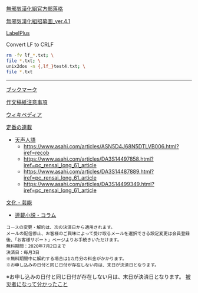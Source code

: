 [無邪気漢化組官方部落格](http://mujaki.blog.jp/)

[無邪気漢化組招募圖_ver.4.1](https://www.wnacg.org/photos-view-id-7725625.html)

[LabelPlus](https://github.com/LabelPlus/LabelPlus)

Convert LF to CRLF

```bash
rm -fv lf_*.txt; \
file *.txt; \
unix2dos -n {,lf_}test4.txt; \
file *.txt
```

---

[ブックマーク](https://b.hatena.ne.jp/Un1Gfn/bookmark)

[作文稿紙注意事項](https://www.sigure.tw/learn-japanese/writing/composition/genkouyoushi.php)

[ウィキペディア](https://ja.wikipedia.org/wiki/%E5%A4%A9%E5%A3%B0%E4%BA%BA%E8%AA%9E)

[定番の連載](https://www.asahi.com/rensai/)
* [天声人語](https://www.asahi.com/rensai/list.html?id=61)
  * https://www.asahi.com/articles/ASN5D4J68N5DTLVB006.html?iref=recob
  * https://www.asahi.com/articles/DA3S14497858.html?iref=pc_rensai_long_61_article
  * https://www.asahi.com/articles/DA3S14487889.html?iref=pc_rensai_long_61_article
  * https://www.asahi.com/articles/DA3S14499349.html?iref=pc_rensai_long_61_article

[文化・芸能](https://www.asahi.com/culture/)
* [連載小説・コラム](http://www.asahi.com/culture/columns/?iref=com_cultop_columns_list_p)

```
コースの変更・解約は、次の決済日から適用されます。
メールの配信停止、お客様のご興味によって受け取るメールを選択できる設定変更は会員登録後、「お客様サポート」ページよりお手続きいただけます。
無料期間：2020年7月2日まで
決済日：毎月3日
※無料期間中に解約する場合は1カ月分の料金がかかります。
※お申し込みの日付と同じ日付が存在しない月は、末日が決済日となります。
```

※お申し込みの日付と同じ日付が存在しない月は、末日が決済日となります。
[被災者になって分かったこと](https://www.kobe-np.co.jp/rentoku/sinsai/01/rensai/199501/0005491602.shtml)
